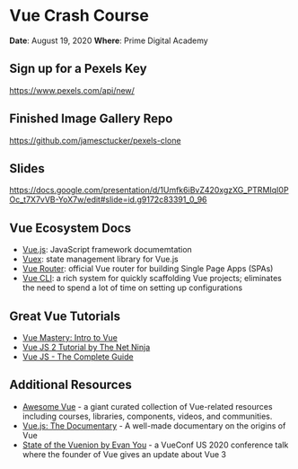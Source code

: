 # Vue Crash Course

**Date**: August 19, 2020
**Where**: Prime Digital Academy

## Sign up for a Pexels Key

https://www.pexels.com/api/new/

## Finished Image Gallery Repo

https://github.com/jamesctucker/pexels-clone

## Slides

https://docs.google.com/presentation/d/1Umfk6iBvZ420xgzXG_PTRMIqI0POc_t7X7vVB-YoX7w/edit#slide=id.g9172c83391_0_96

## Vue Ecosystem Docs

- [Vue.js](https://vuejs.org/): JavaScript framework documemtation
- [Vuex](https://vuex.vuejs.org/): state management library for Vue.js
- [Vue Router](https://router.vuejs.org/): official Vue router for building Single Page Apps (SPAs)
- [Vue CLI](https://cli.vuejs.org/): a rich system for quickly scaffolding Vue projects; eliminates the need to spend a lot of time on setting up configurations

## Great Vue Tutorials

- [Vue Mastery: Intro to Vue](ww.vuemastery.com/courses/intro-to-vue-js)
- [Vue JS 2 Tutorial by The Net Ninja](https://www.youtube.com/watch?v=5LYrN_cAJoA&list=PL4cUxeGkcC9gQcYgjhBoeQH7wiAyZNrYa)
- [Vue JS - The Complete Guide](https://www.udemy.com/course/vuejs-2-the-complete-guide/)

## Additional Resources

- [Awesome Vue](https://github.com/vuejs/awesome-vue) - a giant curated collection of Vue-related resources including courses, libraries, components, videos, and communities.
- [Vue.js: The Documentary](https://www.youtube.com/watch?v=OrxmtDw4pVI) - A well-made documentary on the origins of Vue
- [State of the Vuenion by Evan You](https://www.youtube.com/watch?v=wyx9Mogte4w) - a VueConf US 2020 conference talk where the founder of Vue gives an update about Vue 3
